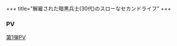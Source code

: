 +++
title="解雇された暗黒兵士(30代)のスローなセカンドライフ"
+++

### PV
[第1弾PV](https://www.youtube.com/watch?v=7fOeq3a92dw)

